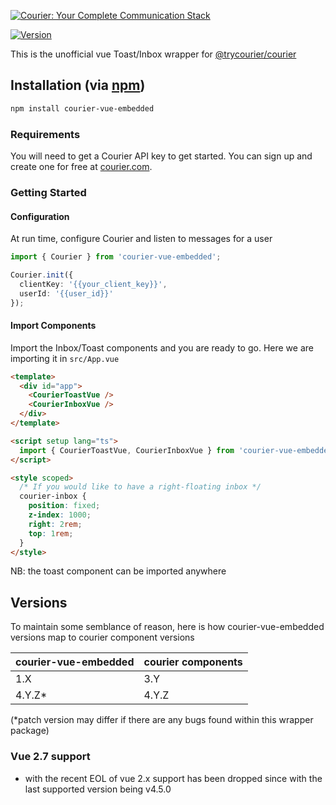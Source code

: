 [![Courier: Your Complete Communication Stack](https://marketing-assets-public.s3.us-west-1.amazonaws.com/github_nodejs.png)](https://courier.com)

<a href="https://www.npmjs.com/package/courier-vue-embedded"><img src="https://img.shields.io/npm/v/courier-vue-embedded.svg?sanitize=true" alt="Version"></a>

This is the unofficial vue Toast/Inbox wrapper for [@trycourier/courier](https://github.com/trycourier/courier-node)

## Installation (via [npm](https://www.npmjs.com/package/ArcticGizmo/courier-vue-embedded))

```bash
npm install courier-vue-embedded
```

### Requirements

You will need to get a Courier API key to get started. You can sign up and create one for free at
[courier.com](https://courier.com).

### Getting Started

#### Configuration

At run time, configure Courier and listen to messages for a user

```ts
import { Courier } from 'courier-vue-embedded';

Courier.init({
  clientKey: '{{your_client_key}}',
  userId: '{{user_id}}'
});
```

#### Import Components

Import the Inbox/Toast components and you are ready to go. Here we are importing it in `src/App.vue`

```html
<template>
  <div id="app">
    <CourierToastVue />
    <CourierInboxVue />
  </div>
</template>

<script setup lang="ts">
  import { CourierToastVue, CourierInboxVue } from 'courier-vue-embedded';
</script>

<style scoped>
  /* If you would like to have a right-floating inbox */
  courier-inbox {
    position: fixed;
    z-index: 1000;
    right: 2rem;
    top: 1rem;
  }
</style>
```

NB: the toast component can be imported anywhere

## Versions

To maintain some semblance of reason, here is how courier-vue-embedded versions map to courier component versions

| courier-vue-embedded | courier components |
| -------------------- | ------------------ |
| 1.X                  | 3.Y                |
| 4.Y.Z\*              | 4.Y.Z              |

(\*patch version may differ if there are any bugs found within this wrapper package)

### Vue 2.7 support
- with the recent EOL of vue 2.x support has been dropped since with the last supported version being v4.5.0